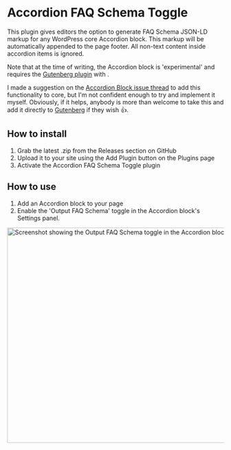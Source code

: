 # Accordion FAQ Schema Toggle

This plugin gives editors the option to generate FAQ Schema JSON-LD markup for any WordPress core Accordion block. This markup will be automatically appended to the page footer. All non-text content inside accordion items is ignored.

Note that at the time of writing, the Accordion block is 'experimental' and requires the [Gutenberg plugin](https://wordpress.org/plugins/gutenberg/) with .

I made a suggestion on the [Accordion Block issue thread](https://github.com/WordPress/gutenberg/issues/21584#issuecomment-3302509830) to add this functionality to core, but I'm not confident enough to try and implement it myself. Obviously, if it helps, anybody is more than welcome to take this and add it directly to [Gutenberg](https://github.com/WordPress/gutenberg) if they wish 👍.

## How to install

1. Grab the latest .zip from the Releases section on GitHub
2. Upload it to your site using the Add Plugin button on the Plugins page
3. Activate the Accordion FAQ Schema Toggle plugin

## How to use

1. Add an Accordion block to your page
2. Enable the 'Output FAQ Schema' toggle in the Accordion block's Settings panel.

<img width="1243" height="501" alt="Screenshot showing the Output FAQ Schema toggle in the Accordion block's settings panel." src="https://github.com/user-attachments/assets/a4c94755-e9d0-4c8c-a3e8-3317a8ebbad6" />
